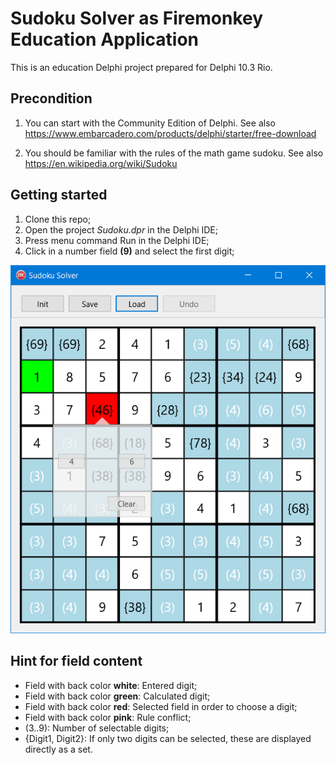 # Sudoku Solver as Firemonkey Education Application

This is an education Delphi project prepared for Delphi 10.3 Rio.

## Precondition

1. You can start with the Community Edition of Delphi. 
See also https://www.embarcadero.com/products/delphi/starter/free-download 

2. You should be familiar with the rules of the math game sudoku.
See also https://en.wikipedia.org/wiki/Sudoku

## Getting started
1. Clone this repo;
2. Open the project _Sudoku.dpr_ in the Delphi IDE;
3. Press menu command Run in the Delphi IDE;
4. Click in a number field __(9)__ and select the first digit;

![Sudoku Example](/Example.png)


## Hint for field content
* Field with back color __white__: Entered digit;
* Field with back color __green__: Calculated digit;
* Field with back color __red__: Selected field in order to choose a digit;
* Field with back color __pink__: Rule conflict;
* (3..9): Number of selectable digits;
* {Digit1, Digit2}: If only two digits can be selected, these are displayed directly as a set.
